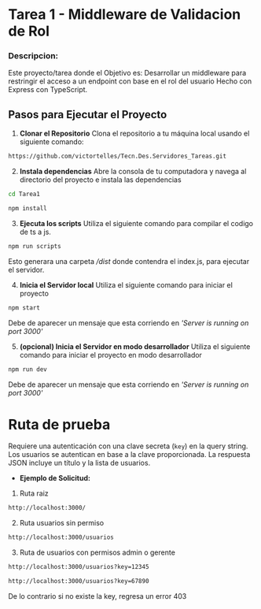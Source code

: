 # Tarea 1 - Middleware de Validacion de Rol

### Descripcion:
Este proyecto/tarea donde el Objetivo es: Desarrollar un middleware para restringir el acceso a un endpoint con base en el rol del usuario
Hecho con Express con TypeScript.

## Pasos para Ejecutar el Proyecto

1. **Clonar el Repositorio**
Clona el repositorio a tu máquina local usando el siguiente comando:
```bash
https://github.com/victortelles/Tecn.Des.Servidores_Tareas.git
```

2. **Instala dependencias**
Abre la consola de tu computadora y navega al directorio del proyecto e instala las dependencias
```bash
cd Tarea1
```
```bash
npm install
```

3. **Ejecuta los scripts**
Utiliza el siguiente comando para compilar el codigo de ts a js.
```bash
npm run scripts
```
Esto generara una carpeta */dist* donde contendra el index.js, para ejecutar el servidor.

4. **Inicia el Servidor local**
Utiliza el siguiente comando para iniciar el proyecto
```bash
npm start
```
Debe de aparecer un mensaje que esta corriendo en *'Server is running on port 3000'*

5. **(opcional) Inicia el Servidor en modo desarrollador**
Utiliza el siguiente comando para iniciar el proyecto en modo desarrollador
```bash
npm run dev
```
Debe de aparecer un mensaje que esta corriendo en *'Server is running on port 3000'*

# Ruta de prueba
Requiere una autenticación con una clave secreta (`key`) en la query string. 
Los usuarios se autentican en base a la clave proporcionada.
La respuesta JSON incluye un título y la lista de usuarios.

- **Ejemplo de Solicitud:**
1. Ruta raiz
```bash
http://localhost:3000/
```

2. Ruta usuarios sin permiso
```bash
http://localhost:3000/usuarios
```

3. Ruta de usuarios con permisos admin o gerente
```bash
http://localhost:3000/usuarios?key=12345
```
```bash
http://localhost:3000/usuarios?key=67890
```
De lo contrario si no existe la key, regresa un error 403



